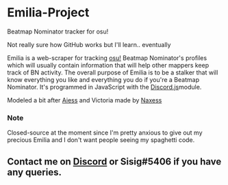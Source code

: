 # Emilia-Project
Beatmap Nominator tracker for osu! 

Not really sure how GitHub works but I'll learn.. eventually

Emilia is a web-scraper for tracking [osu!](osu.ppy.sh) Beatmap Nominator's profiles which will usually contain information that will help
other mappers keep track of BN activity. The overall purpose of Emilia is to be a stalker that will know everything you like and 
everything you do if you're a Beatmap Nominator. It's programmed in JavaScript with the [Discord.js](https://discord.js.org/#/)module.

Modeled a bit after [Aiess](https://github.com/Naxesss/Aiess) and Victoria made by [Naxess](https://github.com/Naxesss)

### Note
Closed-source at the moment since I'm pretty anxious to give out my precious Emilia and I don't want people seeing my spaghetti code.

## Contact me on [Discord](https://discord.gg/r8mTuVm) or Sisig#5406 if you have any queries.
